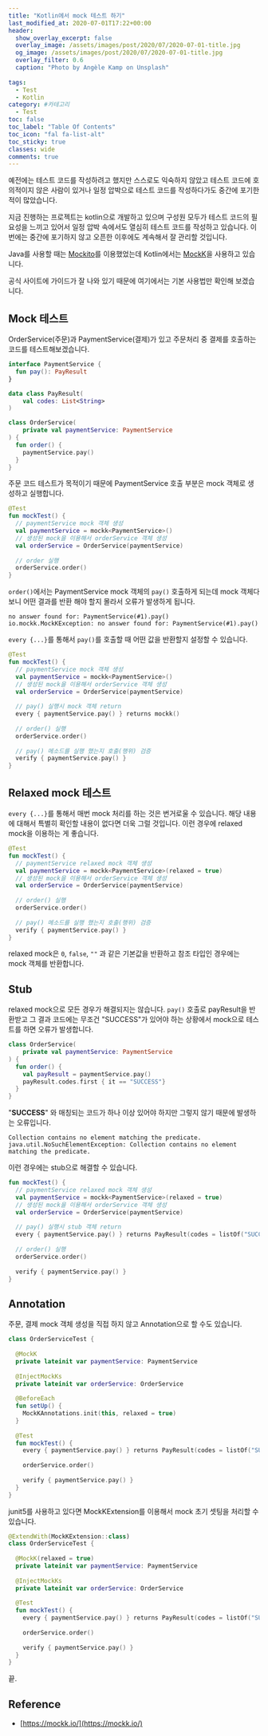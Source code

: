 ```yaml
---
title: "Kotlin에서 mock 테스트 하기"
last_modified_at: 2020-07-01T17:22+00:00
header:
  show_overlay_excerpt: false
  overlay_image: /assets/images/post/2020/07/2020-07-01-title.jpg
  og_image: /assets/images/post/2020/07/2020-07-01-title.jpg
  overlay_filter: 0.6
  caption: "Photo by Angèle Kamp on Unsplash"
  
tags:
  - Test
  - Kotlin
category: #카테고리
  - Test
toc: false
toc_label: "Table Of Contents"
toc_icon: "fal fa-list-alt"
toc_sticky: true
classes: wide
comments: true
---
```


예전에는 테스트 코드를 작성하려고 했지만 스스로도 익숙하지 않았고 테스트 코드에 호의적이지 않은 사람이 있거나 일정 압박으로 테스트 코드를 작성하다가도 중간에 포기한 적이 많았습니다.
 
지금 진행하는 프로젝트는 kotlin으로 개발하고 있으며 구성원 모두가 테스트 코드의 필요성을 느끼고 있어서 일정 압박 속에서도 열심히 테스트 코드를 작성하고 있습니다. 이번에는 중간에 포기하지 않고 오픈한 이후에도 계속해서 잘 관리할 것입니다.

Java를 사용할 때는 [Mockito](https://site.mockito.org/)를 이용했었는데 Kotlin에서는 [MockK](https://mockk.io/)을 사용하고 있습니다. 

공식 사이트에 가이드가 잘 나와 있기 때문에 여기에서는 기본 사용법만 확인해 보겠습니다.

## Mock 테스트

OrderService(주문)과 PaymentService(결제)가 있고 주문처리 중 결제를 호출하는 코드를 테스트해보겠습니다.

```kotlin
interface PaymentService {  
  fun pay(): PayResult  
}
```

```kotlin
data class PayResult(  
    val codes: List<String>
)
```

```kotlin
class OrderService(  
    private val paymentService: PaymentService  
) {  
  fun order() {  
    paymentService.pay()  
  }  
}
```

주문 코드 테스트가 목적이기 때문에 PaymentService 호출 부분은 mock 객체로 생성하고 실행합니다.

```kotlin
@Test  
fun mockTest() {  
  // paymentService mock 객체 생성  
  val paymentService = mockk<PaymentService>()  
  // 생성된 mock을 이용해서 orderService 객체 생성  
  val orderService = OrderService(paymentService)  
  
  // order 실행  
  orderService.order()  
}
```
`order()`에서는 PaymentService mock 객체의 `pay()` 호출하게 되는데 mock 객체다 보니 어떤 결과를 반환 해야 할지 몰라서 오류가 발생하게 됩니다.
```
no answer found for: PaymentService(#1).pay()
io.mockk.MockKException: no answer found for: PaymentService(#1).pay()
```

`every {...}`를 통해서 `pay()`를 호출할 때 어떤 값을 반환할지 설정할 수 있습니다. 
```kotlin
@Test  
fun mockTest() {  
  // paymentService mock 객체 생성  
  val paymentService = mockk<PaymentService>()  
  // 생성된 mock을 이용해서 orderService 객체 생성  
  val orderService = OrderService(paymentService)  
  
  // pay() 실행시 mock 객체 return  
  every { paymentService.pay() } returns mockk()  
  
  // order() 실행  
  orderService.order()  
  
  // pay() 메소드를 실행 했는지 호출(행위) 검증  
  verify { paymentService.pay() }  
}
```

## Relaxed mock 테스트

`every {...}`를 통해서 매번 mock 처리를 하는 것은 번거로울 수 있습니다. 해당 내용에 대해서 특별히 확인할 내용이 없다면 더욱 그럴 것입니다. 이런 경우에 relaxed mock을 이용하는 게 좋습니다.

```kotlin
@Test  
fun mockTest() {  
  // paymentService relaxed mock 객체 생성  
  val paymentService = mockk<PaymentService>(relaxed = true)  
  // 생성된 mock을 이용해서 orderService 객체 생성  
  val orderService = OrderService(paymentService)  
  
  // order() 실행  
  orderService.order()  
  
  // pay() 메소드를 실행 했는지 호출(행위) 검증  
  verify { paymentService.pay() }
}
```
relaxed mock은 `0`, `false`, `""` 과 같은 기본값을 반환하고 참조 타입인 경우에는 mock 객체를 반환합니다. 

## Stub
relaxed mock으로 모든 경우가 해결되지는 않습니다. `pay()` 호출로 payResult을 반환받고 그 결과 코드에는 무조건 "SUCCESS"가 있어야 하는 상황에서 mock으로 테스트를 하면 오류가 발생합니다.
```kotlin
class OrderService(  
    private val paymentService: PaymentService  
) {  
  fun order() {  
    val payResult = paymentService.pay()  
    payResult.codes.first { it == "SUCCESS"}  
  }  
}
```
"**SUCCESS**" 와 매칭되는 코드가 하나 이상 있어야 하지만 그렇지 않기 때문에 발생하는 오류입니다.
```
Collection contains no element matching the predicate.
java.util.NoSuchElementException: Collection contains no element matching the predicate.
```

이런 경우에는 stub으로 해결할 수 있습니다.

```kotlin
fun mockTest() {  
  // paymentService relaxed mock 객체 생성  
  val paymentService = mockk<PaymentService>(relaxed = true)  
  // 생성된 mock을 이용해서 orderService 객체 생성  
  val orderService = OrderService(paymentService)  
  
  // pay() 실행시 stub 객체 return    
  every { paymentService.pay() } returns PayResult(codes = listOf("SUCCESS"))  
  
  // order() 실행  
  orderService.order()  
  
  verify { paymentService.pay() }  
}
```

## Annotation

주문, 결제 mock 객체 생성을 직접 하지 않고 Annotation으로 할 수도 있습니다.

```kotlin
class OrderServiceTest {  
  
  @MockK  
  private lateinit var paymentService: PaymentService  
  
  @InjectMockKs  
  private lateinit var orderService: OrderService  
  
  @BeforeEach  
  fun setUp() {  
    MockKAnnotations.init(this, relaxed = true)  
  }  
  
  @Test  
  fun mockTest() {  
    every { paymentService.pay() } returns PayResult(codes = listOf("SUCCESS"))  
  
    orderService.order()  
  
    verify { paymentService.pay() }  
  }  
}
```
junit5를 사용하고 있다면 MockKExtension를 이용해서 mock 초기 셋팅을 처리할 수 있습니다.
```kotlin
@ExtendWith(MockKExtension::class)  
class OrderServiceTest {  
  
  @MockK(relaxed = true)
  private lateinit var paymentService: PaymentService  
  
  @InjectMockKs  
  private lateinit var orderService: OrderService  
  
  @Test  
  fun mockTest() {  
    every { paymentService.pay() } returns PayResult(codes = listOf("SUCCESS"))  
  
    orderService.order()  
  
    verify { paymentService.pay() }  
  }  
}
```

끝.

## Reference
- [https://mockk.io/](https://mockk.io/)

